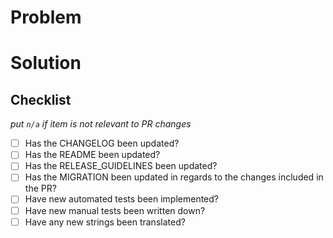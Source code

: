 # Problem


# Solution


## Checklist
_put `n/a` if item is not relevant to PR changes_

- [ ] Has the CHANGELOG been updated?
- [ ] Has the README been updated?
- [ ] Has the RELEASE_GUIDELINES been updated?
- [ ] Has the MIGRATION been updated in regards to the changes included in the PR?
- [ ] Have new automated tests been implemented?
- [ ] Have new manual tests been written down?
- [ ] Have any new strings been translated?
